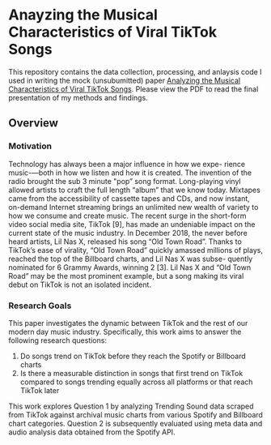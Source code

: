 # Anayzing the Musical Characteristics of Viral TikTok Songs
This repository contains the data collection, processing, and anlaysis code I used in writing the mock (unsubumitted) paper [Analyzing the Musical Characteristics of Viral TikTok Songs](https://github.com/jmsech/viral-tiktok-music-analysis/blob/master/Analyzing%20the%20Musical%20Characteristics%20of%20Viral%20TikTok%20Songs.pdf). Please view the PDF to read the final presentation of my methods and findings.

## Overview
### Motivation
Technology has always been a major influence in how we expe- rience music-—both in how we listen and how it is created. The invention of the radio brought the sub 3 minute "pop” song format. Long-playing vinyl allowed artists to craft the full length “album” that we know today. Mixtapes came from the accessibility of cassette tapes and CDs, and now instant, on-demand Internet streaming brings an unlimited new wealth of variety to how we consume and create music.
The recent surge in the short-form video social media site, TikTok [9], has made an undeniable impact on the current state of the music industry. In December 2018, the never before heard artists, Lil Nas X, released his song “Old Town Road”. Thanks to TikTok’s ease of virality, “Old Town Road” quickly amassed millions of plays, reached the top of the Billboard charts, and Lil Nas X was subse- quently nominated for 6 Grammy Awards, winning 2 [3]. Lil Nas X and “Old Town Road” may be the most prominent example, but a song making its viral debut on TikTok is not an isolated incident.

### Research Goals
This paper investigates the dynamic between TikTok and the rest of our modern day music industry. Specifically, this work aims to answer the following research questions:
1. Do songs trend on TikTok before they reach the Spotify or Billboard charts
2. Is there a measurable distinction in songs that first trend on TikTok compared to songs trending equally across all platforms or that reach TikTok later <br>

This work explores Question 1 by analyzing Trending Sound data scraped from TikTok against archival music charts from various Spotify and Billboard chart categories. Question 2 is subsequently evaluated using meta data and audio analysis data obtained from the Spotify API.
